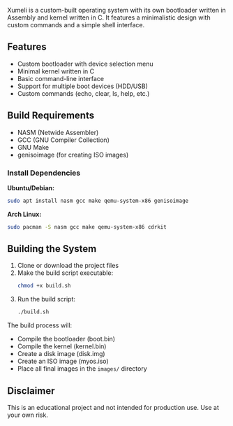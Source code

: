 Xumeli is a custom-built operating system with its own bootloader written in Assembly and kernel written in C. It features a minimalistic design with custom commands and a simple shell interface.

## Features

- Custom bootloader with device selection menu
- Minimal kernel written in C
- Basic command-line interface
- Support for multiple boot devices (HDD/USB)
- Custom commands (echo, clear, ls, help, etc.)

## Build Requirements

- NASM (Netwide Assembler)
- GCC (GNU Compiler Collection)
- GNU Make
- genisoimage (for creating ISO images)

### Install Dependencies

**Ubuntu/Debian:**
```bash
sudo apt install nasm gcc make qemu-system-x86 genisoimage
```

**Arch Linux:**
```bash
sudo pacman -S nasm gcc make qemu-system-x86 cdrkit
```

## Building the System

1. Clone or download the project files
2. Make the build script executable:
   ```bash
   chmod +x build.sh
   ```
3. Run the build script:
   ```bash
   ./build.sh
   ```

The build process will:
- Compile the bootloader (boot.bin)
- Compile the kernel (kernel.bin)
- Create a disk image (disk.img)
- Create an ISO image (myos.iso)
- Place all final images in the `images/` directory

## Disclaimer

This is an educational project and not intended for production use. Use at your own risk.
